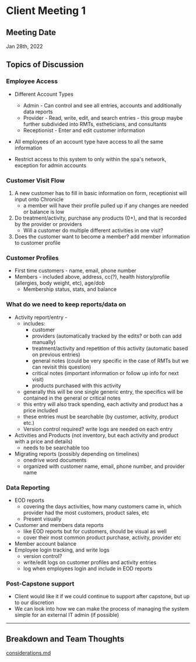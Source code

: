 # Client Meeting 1

## Meeting Date

Jan 28th, 2022

## Topics of Discussion

### Employee Access

- Different Account Types

  - Admin - Can control and see all entries, accounts and additionally data reports
  - Provider - Read, write, edit, and search entries - this group maybe further subdivided into RMTs, estheticians, and consultants
  - Receptionist - Enter and edit customer information

- All employees of an account type have access to all the same information
- Restrict access to this system to only within the spa's network, exception for admin accounts

### Customer Visit Flow

1. A new customer has to fill in basic information on form, receptionist will input onto Chronicle
   - a member will have their profile pulled up if any changes are needed or balance is low
2. Do treatment/activity, purchase any products (0+), and that is recorded by the provider or providers
   - Will a customer do multiple different activities in one visit?
3. Does the customer want to become a member? add member information to customer profile

### Customer Profiles

- First time customers - name, email, phone number
- Members - included above, address, cc(?), health history/profile (allergies, body weight, etc), age/dob
  - Membership status, stats, and balance

### What do we need to keep reports/data on

- Activity report/entry -
  - includes:
    - customer
    - providers (automatically tracked by the edits? or both can add manually)
    - treatment/activity and repetition of this activity (automatic based on previous entries)
    - general notes (could be very specific in the case of RMTs but we can revisit this question)
    - critical notes (important information or follow up info for next visit)
    - products purchased with this activity
  - generally this will be one single generic entry, the specifics will be contained in the general or critical notes
  - this entry will also track spending, each activity and product has a price included
  - these entries must be searchable (by customer, activity, product etc.)
  - Version control required? write logs are needed on each entry
- Activities and Products (not inventory, but each activity and product with a price and details)
  - needs to be searchable too
- Migrating reports (possibly depending on timelines)
  - onedrive word documents
  - organized with customer name, email, phone number, and provider name

### Data Reporting

- EOD reports
  - covering the days activities, how many customers came in, which provider had the most customers, product sales, etc
  - Present visually
- Customer and members data reports
  - like EOD reports but for customers, should be visual as well
  - cover their most common product purchase, activity, provider etc
- Member account balance
- Employee login tracking, and write logs
  - version control?
  - write/edit logs on customer profiles and activity entries
  - log when employees login and include in EOD reports

### Post-Capstone support

- Client would like it if we could continue to support after capstone, but up to our discretion
- We can look into how we can make the process of managing the system simple for an external IT admin (if possible)

---

## Breakdown and Team Thoughts

[considerations.md](../design/considerations.md)
